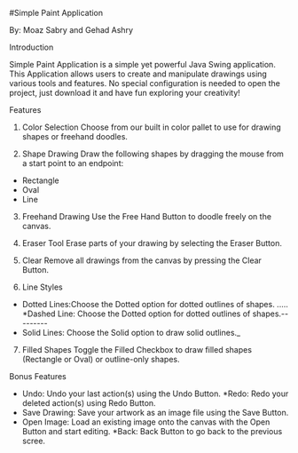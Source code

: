 #Simple Paint Application

By: Moaz Sabry and Gehad Ashry

Introduction

Simple Paint Application is a simple yet powerful Java Swing application.
This Application allows users to create and manipulate drawings using various tools and features.
No special configuration is needed to open the project, just download it and have fun exploring your creativity!

Features

1. Color Selection
Choose from our built in color pallet to use for drawing shapes or freehand doodles.

2. Shape Drawing
Draw the following shapes by dragging the mouse from a start point to an endpoint:
* Rectangle
* Oval
* Line

3. Freehand Drawing
Use the Free Hand Button to doodle freely on the canvas.

4. Eraser Tool
Erase parts of your drawing by selecting the Eraser Button.

5. Clear 
Remove all drawings from the canvas by pressing the Clear Button.

6. Line Styles
* Dotted Lines:Choose the Dotted option for dotted outlines of shapes. .....
*Dashed Line: Choose the Dotted option for dotted outlines of shapes.---------
* Solid Lines: Choose the Solid option to draw solid outlines._

7. Filled Shapes
Toggle the Filled Checkbox to draw filled shapes (Rectangle or Oval) or outline-only shapes.

Bonus Features
* Undo: Undo your last action(s) using the Undo Button.
*Redo: Redo your deleted action(s) using Redo Button.
* Save Drawing: Save your artwork as an image file using the Save Button.
* Open Image: Load an existing image onto the canvas with the Open Button and start editing.
*Back: Back Button to go back to the previous scree.
